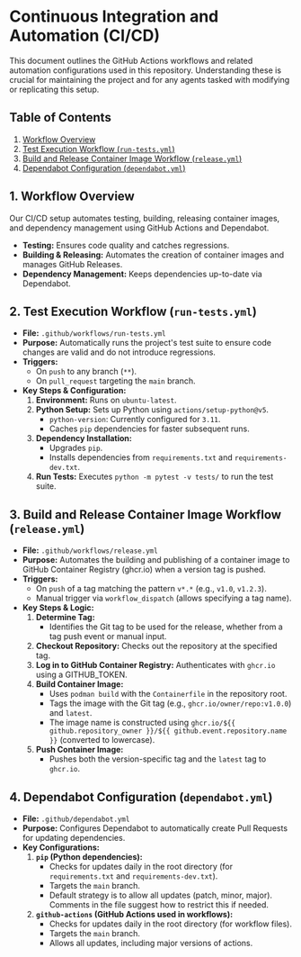 # Continuous Integration and Automation (CI/CD)

This document outlines the GitHub Actions workflows and related automation configurations used in this repository. Understanding these is crucial for maintaining the project and for any agents tasked with modifying or replicating this setup.

## Table of Contents

1.  [Workflow Overview](#workflow-overview)
2.  [Test Execution Workflow (`run-tests.yml`)](#test-execution-workflow-run-testsyml)
3.  [Build and Release Container Image Workflow (`release.yml`)](#build-and-release-container-image-workflow-releaseyml)
4.  [Dependabot Configuration (`dependabot.yml`)](#dependabot-configuration-dependabotyml)

## 1. Workflow Overview

Our CI/CD setup automates testing, building, releasing container images, and dependency management using GitHub Actions and Dependabot.

-   **Testing:** Ensures code quality and catches regressions.
-   **Building & Releasing:** Automates the creation of container images and manages GitHub Releases.
-   **Dependency Management:** Keeps dependencies up-to-date via Dependabot.

## 2. Test Execution Workflow (`run-tests.yml`)

-   **File:** `.github/workflows/run-tests.yml`
-   **Purpose:** Automatically runs the project's test suite to ensure code changes are valid and do not introduce regressions.
-   **Triggers:**
    -   On `push` to any branch (`**`).
    -   On `pull_request` targeting the `main` branch.
-   **Key Steps & Configuration:**
    1.  **Environment:** Runs on `ubuntu-latest`.
    2.  **Python Setup:** Sets up Python using `actions/setup-python@v5`.
        -   `python-version`: Currently configured for `3.11`.
        -   Caches `pip` dependencies for faster subsequent runs.
    3.  **Dependency Installation:**
        -   Upgrades `pip`.
        -   Installs dependencies from `requirements.txt` and `requirements-dev.txt`.
    4.  **Run Tests:** Executes `python -m pytest -v tests/` to run the test suite.

## 3. Build and Release Container Image Workflow (`release.yml`)

-   **File:** `.github/workflows/release.yml`
-   **Purpose:** Automates the building and publishing of a container image to GitHub Container Registry (ghcr.io) when a version tag is pushed.
-   **Triggers:**
    -   On `push` of a tag matching the pattern `v*.*` (e.g., `v1.0`, `v1.2.3`).
    -   Manual trigger via `workflow_dispatch` (allows specifying a tag name).
-   **Key Steps & Logic:**
    1.  **Determine Tag:**
        -   Identifies the Git tag to be used for the release, whether from a tag push event or manual input.
    2.  **Checkout Repository:** Checks out the repository at the specified tag.
    3.  **Log in to GitHub Container Registry:** Authenticates with `ghcr.io` using a GITHUB_TOKEN.
    4.  **Build Container Image:**
        -   Uses `podman build` with the `Containerfile` in the repository root.
        -   Tags the image with the Git tag (e.g., `ghcr.io/owner/repo:v1.0.0`) and `latest`.
        -   The image name is constructed using `ghcr.io/${{ github.repository_owner }}/${{ github.event.repository.name }}` (converted to lowercase).
    5.  **Push Container Image:**
        -   Pushes both the version-specific tag and the `latest` tag to `ghcr.io`.

## 4. Dependabot Configuration (`dependabot.yml`)

-   **File:** `.github/dependabot.yml`
-   **Purpose:** Configures Dependabot to automatically create Pull Requests for updating dependencies.
-   **Key Configurations:**
    1.  **`pip` (Python dependencies):**
        -   Checks for updates daily in the root directory (for `requirements.txt` and `requirements-dev.txt`).
        -   Targets the `main` branch.
        -   Default strategy is to allow all updates (patch, minor, major). Comments in the file suggest how to restrict this if needed.
    2.  **`github-actions` (GitHub Actions used in workflows):**
        -   Checks for updates daily in the root directory (for workflow files).
        -   Targets the `main` branch.
        -   Allows all updates, including major versions of actions.
